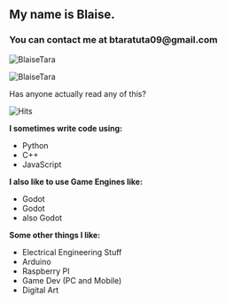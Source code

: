 ## My name is Blaise.

<h3 align="left">
  You can contact me at btaratuta09@gmail.com
</h3>

![BlaiseTara](https://github-readme-stats.vercel.app/api?username=BlaiseTara&show_icons=true&theme=tokyonight&hide=["issues"])

![BlaiseTara](https://github-readme-stats.vercel.app/api/top-langs?username=BlaiseTara&show_icons=true&theme=tokyonight&layout=compact)

Has anyone actually read any of this?

![Hits](https://hits.seeyoufarm.com/api/count/incr/badge.svg?url=https%3A%2F%2Fgithub.com%2FBlaiseTara%2Fhit-counter&count_bg=%2379C83D&title_bg=%23555555&icon=&icon_color=%23E7E7E7&title=hits&edge_flat=false)

**I sometimes write code using:**
 - Python
 - C++
 - JavaScript
 
**I also like to use Game Engines like:**
 - Godot
 - Godot
 - also Godot

**Some other things I like:**
 - Electrical Engineering Stuff
 - Arduino
 - Raspberry PI
 - Game Dev (PC and Mobile)
 - Digital Art
